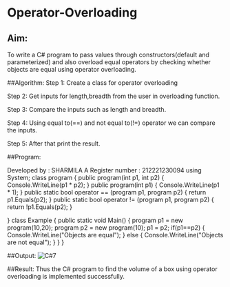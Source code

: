 # Operator-Overloading

## Aim:
 To write a C# program to pass values through constructors(default and parameterized) and also overload equal operators by checking whether objects are equal using operator overloading. 
 
 ##Algorithm:
 Step 1:
Create a class for operator overloading

Step 2:
Get inputs for length,breadth from the user in overloading function.

Step 3:
Compare the inputs such as length and breadth.

Step 4:
Using equal to(==) and not equal to(!=) operator we can compare the inputs.

Step 5:
After that print the result.
 
 
 
 ##Program:

 Developed by : SHARMILA A
Register number : 212221230094
using System;
   class program
   {
       public program(int p1, int p2)
       {
           Console.WriteLine(p1 * p2);
       }
       public program(int p1)
       {
       Console.WriteLine(p1 * 1);
       }
       public static bool operator == (program p1, program p2)
       {
           return p1.Equals(p2);
       }
       public static bool operator != (program p1, program p2)
       {
           return !p1.Equals(p2);
       }

   }
   class Example
   {
       public static void Main()
       {
           program p1 = new program(10,20);
           program p2 = new program(10);
           p1 = p2;
           if(p1==p2)
           {
               Console.WriteLine("Objects are equal");
           }
           else
           {
               Console.WriteLine("Objects are not equal");
           }
       }
   }


 
 ##Output:
 ![C#7](https://github.com/Sharmilasha/Operator-Overloading/assets/94506182/09d2ac32-2e9d-4978-a3ee-8cae1927ce66)


 
 
 ##Result:
 Thus the C# program to find the volume of a box using operator overloading is implemented successfully.
